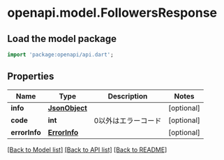 # openapi.model.FollowersResponse

## Load the model package
```dart
import 'package:openapi/api.dart';
```

## Properties
Name | Type | Description | Notes
------------ | ------------- | ------------- | -------------
**info** | [**JsonObject**](JsonObject.md) |  | [optional] 
**code** | **int** | 0以外はエラーコード | [optional] 
**errorInfo** | [**ErrorInfo**](ErrorInfo.md) |  | [optional] 

[[Back to Model list]](../README.md#documentation-for-models) [[Back to API list]](../README.md#documentation-for-api-endpoints) [[Back to README]](../README.md)


